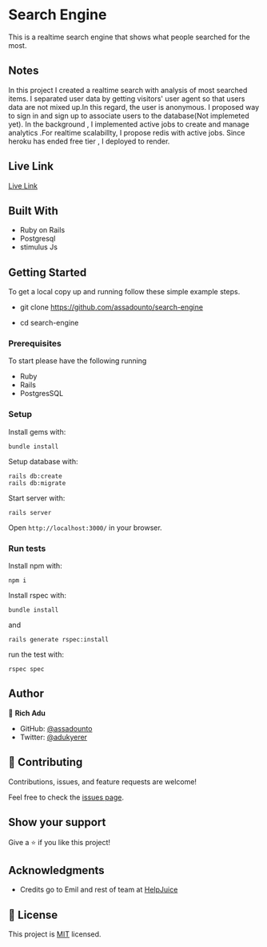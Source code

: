 # Search Engine
This is a realtime search engine that shows what people searched for the most.

## Notes
  In this project I created a realtime search with analysis of most searched items. I separated user data by getting visitors' user agent so that users data are not mixed up.In this regard, the user is anonymous. I proposed way to sign in and sign up to associate users to the database(Not implemeted yet). In the background , I implemented  active jobs to create and manage analytics .For realtime scalabillty, I propose redis with active jobs. Since heroku has ended free tier , I deployed to render.

## Live Link
[Live Link]()

## Built With

- Ruby on Rails
- Postgresql
- stimulus Js


## Getting Started

To get a local copy up and running follow these simple example steps.

- git clone https://github.com/assadounto/search-engine

- cd search-engine


### Prerequisites
To start please have the following running
- Ruby
- Rails
- PostgresSQL


### Setup

Install gems with:

```
bundle install
```

Setup database with:

```
rails db:create
rails db:migrate
```

Start server with:

```
rails server
```

Open ```http://localhost:3000/``` in your browser.


### Run tests

Install npm with:

```
npm i
```

Install rspec with:

```
bundle install
```

and

```
rails generate rspec:install
```

run the test with:

```
rspec spec
```



## Author

👤 **Rich Adu**

- GitHub: [@assadounto](https://github.com/assadounto)
- Twitter: [@adukyerer](https://twitter.com/adukyerer)



## 🤝 Contributing

Contributions, issues, and feature requests are welcome!

Feel free to check the [issues page](https://github.com/assadounto/budget-app/search-engine).


## Show your support

Give a ⭐️ if you like this project!


## Acknowledgments

- Credits go to Emil and rest of team at [HelpJuice](https://www.Helpjuice.com)


## 📝 License

This project is [MIT](./LICENCE) licensed.